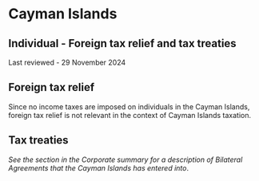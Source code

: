# Cayman Islands
## Individual - Foreign tax relief and tax treaties
Last reviewed - 29 November 2024
## Foreign tax relief
Since no income taxes are imposed on individuals in the Cayman Islands, foreign tax relief is not relevant in the context of Cayman Islands taxation.
## Tax treaties
_See the section in the Corporate summary for a description of Bilateral Agreements that the Cayman Islands has entered into_.
